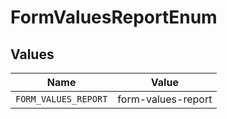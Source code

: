 # FormValuesReportEnum


## Values

| Name                 | Value                |
| -------------------- | -------------------- |
| `FORM_VALUES_REPORT` | form-values-report   |